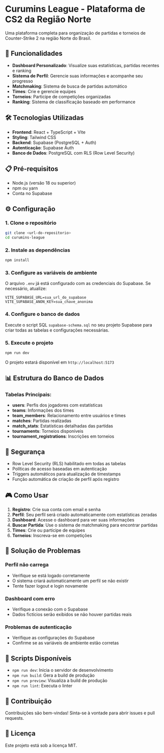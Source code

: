 # Curumins League - Plataforma de CS2 da Região Norte

Uma plataforma completa para organização de partidas e torneios de Counter-Strike 2 na região Norte do Brasil.

## 🚀 Funcionalidades

- **Dashboard Personalizado**: Visualize suas estatísticas, partidas recentes e ranking
- **Sistema de Perfil**: Gerencie suas informações e acompanhe seu progresso
- **Matchmaking**: Sistema de busca de partidas automático
- **Times**: Crie e gerencie equipes
- **Torneios**: Participe de competições organizadas
- **Ranking**: Sistema de classificação baseado em performance

## 🛠️ Tecnologias Utilizadas

- **Frontend**: React + TypeScript + Vite
- **Styling**: Tailwind CSS
- **Backend**: Supabase (PostgreSQL + Auth)
- **Autenticação**: Supabase Auth
- **Banco de Dados**: PostgreSQL com RLS (Row Level Security)

## 📋 Pré-requisitos

- Node.js (versão 18 ou superior)
- npm ou yarn
- Conta no Supabase

## ⚙️ Configuração

### 1. Clone o repositório
```bash
git clone <url-do-repositorio>
cd curumins-league
```

### 2. Instale as dependências
```bash
npm install
```

### 3. Configure as variáveis de ambiente
O arquivo `.env` já está configurado com as credenciais do Supabase. Se necessário, atualize:

```env
VITE_SUPABASE_URL=sua_url_do_supabase
VITE_SUPABASE_ANON_KEY=sua_chave_anonima
```

### 4. Configure o banco de dados
Execute o script SQL `supabase-schema.sql` no seu projeto Supabase para criar todas as tabelas e configurações necessárias.

### 5. Execute o projeto
```bash
npm run dev
```

O projeto estará disponível em `http://localhost:5173`

## 📊 Estrutura do Banco de Dados

### Tabelas Principais:
- **users**: Perfis dos jogadores com estatísticas
- **teams**: Informações dos times
- **team_members**: Relacionamento entre usuários e times
- **matches**: Partidas realizadas
- **match_stats**: Estatísticas detalhadas das partidas
- **tournaments**: Torneios disponíveis
- **tournament_registrations**: Inscrições em torneios

## 🔐 Segurança

- Row Level Security (RLS) habilitado em todas as tabelas
- Políticas de acesso baseadas em autenticação
- Triggers automáticos para atualização de timestamps
- Função automática de criação de perfil após registro

## 🎮 Como Usar

1. **Registro**: Crie sua conta com email e senha
2. **Perfil**: Seu perfil será criado automaticamente com estatísticas zeradas
3. **Dashboard**: Acesse o dashboard para ver suas informações
4. **Buscar Partida**: Use o sistema de matchmaking para encontrar partidas
5. **Times**: Crie ou participe de equipes
6. **Torneios**: Inscreva-se em competições

## 🐛 Solução de Problemas

### Perfil não carrega
- Verifique se está logado corretamente
- O sistema criará automaticamente um perfil se não existir
- Tente fazer logout e login novamente

### Dashboard com erro
- Verifique a conexão com o Supabase
- Dados fictícios serão exibidos se não houver partidas reais

### Problemas de autenticação
- Verifique as configurações do Supabase
- Confirme se as variáveis de ambiente estão corretas

## 📝 Scripts Disponíveis

- `npm run dev`: Inicia o servidor de desenvolvimento
- `npm run build`: Gera a build de produção
- `npm run preview`: Visualiza a build de produção
- `npm run lint`: Executa o linter

## 🤝 Contribuição

Contribuições são bem-vindas! Sinta-se à vontade para abrir issues e pull requests.

## 📄 Licença

Este projeto está sob a licença MIT.
